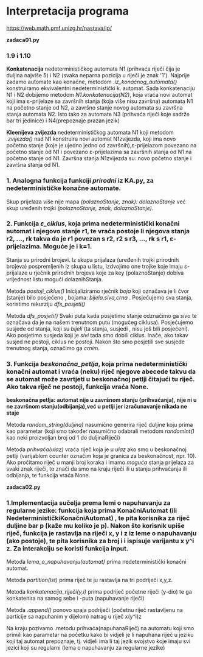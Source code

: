 # Interpretacija programa
https://web.math.pmf.unizg.hr/nastava/ip/

**zadaca01.py**

### 1.9 i 1.10

**Konkatenacija** nedeterminističkog automata N1 (prihvaća riječi čija je duljina najviše 5) i N2 (svaka neparna pozicija u riječi je znak '1'). Najprije zadamo automate kao konačne,  metodom *.iz_konačnog_automata()* konstruiramo ekvivalentni nedeterministički k. automat. Sada konkatenaciju N1 i N2 dobijemo metodom *N1.konkatenacija(N2)*, koja vraća novi automat koji ima ε-prijelaze sa završnih stanja (koja više nisu završna) automata N1 na početno stanje od N2, a završno stanje novog automata su završna stanja automata N2.
Isto tako za automate N3 (prihvaća riječi koje sadrže bar tri jedinice) i N4(prepoznaje prazan jezik)

**Kleenijeva zvijezda** nedeterminističkog automata N1 koji metodom *.zvijezda()* nad N1 konstruira novi automat N1zvijezda, koji ima novo početno stanje (koje je ujedno jedno od završnih),ε-prijelazom povezano na početno stanje od N1 i povezano ε-prijelazima sa završnih stanja od N1 na početno stanje od N1. Završna stanja N1zvijezda su: novo početno stanje i završna stanja od N1.

### 1. Analogna funkcija funkciji *prirodni* iz KA.py, za nedeterminističke konačne automate.

Skup prijelaza više nije mapa *(polaznoStanje, znak): dolaznoStanje* već skup uređenih trojki *(polaznoStanje, znak, dolaznoStanje)*.

### 2. Funkcija *ε_ciklus*, koja prima nedeterministički konačni automat i njegovo stanje r1, te vraća postoje li njegova stanja r2, ..., rk takva da je r1 povezan s r2, r2 s r3, …, rk s r1, ε-prijelazima. Moguće je i k=1.

Stanja su prirodni brojevi.
Iz skupa prijalaza (uređenih trojki prirodnih brojeva) pospremljenih iz skupa u listu, izdvojimo one trojke koje imaju ε-prijalaze u rječnik prirodnih brojeva koje za key (polaznoStanje) dobiva vrijednost listu mogući dolaznihStanja.

Metoda *postoji_ciklus()*
Inicijaliziramo rječnik *boja* koji označava je li čvor (stanje) bilo posjećeno , bojama:  *bijela,siva,crna* .
Posjećujemo sva stanja, koristimo rekurziju *dfs_posjeti()*

Metoda *dfs_posjeti()* Svaki puta kada posjetimo stanje odznačimo ga *sivo* te označava da je na našem trenutnom putu (mogućeg ciklusa).
Posjećujemo susjede od stanja, koji su *bijeli* (ta stanja, susjedi , nisu još bili posjećeni).
Ako posjetimo susjeda koji je *sivi* tada smo dobili ciklus. Inače, ako takav susjed ne postoji, ciklus ne postoji.
Nakon što smo posjetili sve susjede trenutnog stanja, označimo ga *crnim*.


### 3. Funkcija *beskonačna_petlja*, koja prima nedeterministički konačni automat i vraća (neku) riječ njegove abecede takvu da se automat može zavrtjeti u beskonačnoj petlji čitajući tu riječ. Ako takva riječ ne postoji, funkcija vraća None.
**beskonačna petlja: automat nije u završnom stanju (prihvaćanja), nije ni u ne završnom stanju(odbijanja),već u petlji jer izračunavanje nikada ne staje**

Metoda *random_string(duljina)* nasumično generira riječ duljine koju prima kao parametar (koji smo također nasumično odabrali metodom *randomint()* kao neki proizvoljan broj od 1 do duljinaRiječi) 

Metoda *prihvaća(ulaz)* vraća riječ koja je u *ulaz* ako smo u beskonačnoj petlji (varijablom counter označim koja je granica za beskonačnost, npr. 10). 
Ako pročitamo riječ u manji broj koraka i imamo *moguća* stanja prijelaza za svaki znak riječi, to znači da smo na kraju riječi ili u stanju prihvaćanja ili odbijanja, te funkcija vraća None. 

**zadaca02.py**

### 1.Implementacija sučelja prema lemi o napuhavanju za regularne jezike: funkcija koja prima KonačniAutomat (ili NedeterminističkiKonačniAutomat) , te pita korisnika za riječ duljine bar p (kaže mu koliko je p). Nakon što korisnik upiše riječ, funkcija je rastavlja na riječi x, y i z iz leme o napuhavanju (ako postoje), te pita korisnika za broj i i ispisuje varijantu x y^i z. Za interakciju se koristi funkcija input. 

Metoda *lema_o_napuhavanju(automat)* prima nedeterministički konačni automat.

Metoda *partition(lst)*  prima riječ te ju rastavlja na tri podriječi x,y,z.

Metoda *konkatenacija_riječi(y,i)* prima podriječ početne riječi (y-dio) te ga konkatenira na samog sebe i -puta (napuhavanje riječi)

Metoda *.append()* ponovo spaja podriječi (početnu riječ rastavljenu na particije sa napuhanim y dijelom) natrag u riječ x(y^i)z

Na kraju pozivamo .metodu prihvaća(napuhanaRiječ) na automatu koji smo primili kao parametar na početku kako bi vidjeli je li napuhana riječ u jeziku koji taj automat prepoznaje, tj. vidjeli ima li taj jezik svojstvo koje imaju svi jezici koji su regularni (lema o napuhavanju za regularne jezike)
